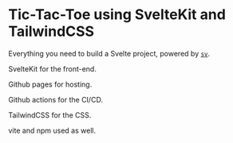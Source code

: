 # Tic-Tac-Toe using SvelteKit and TailwindCSS

Everything you need to build a Svelte project, powered by [`sv`](https://github.com/sveltejs/cli).

SvelteKit for the front-end.

Github pages for hosting.

Github actions for the CI/CD.

TailwindCSS for the CSS.

vite and npm used as well.
